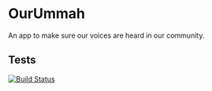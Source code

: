 # OurUmmah

An app to make sure our voices are heard in our community.

## Tests

<a href="https://github.com/[USER_NAME]/[REPO_NAME]/actions"><img src="https://github.com/[USER_NAME]/[REPO_NAME]/workflows/test-my-app/badge.svg" alt="Build Status"></a>

